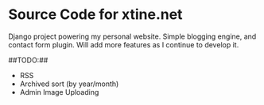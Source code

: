 # Source Code for xtine.net #

Django project powering my personal website. Simple blogging engine, and contact form plugin. Will add more features as I continue to develop it.

##TODO:##
* RSS
* Archived sort (by year/month)
* Admin Image Uploading